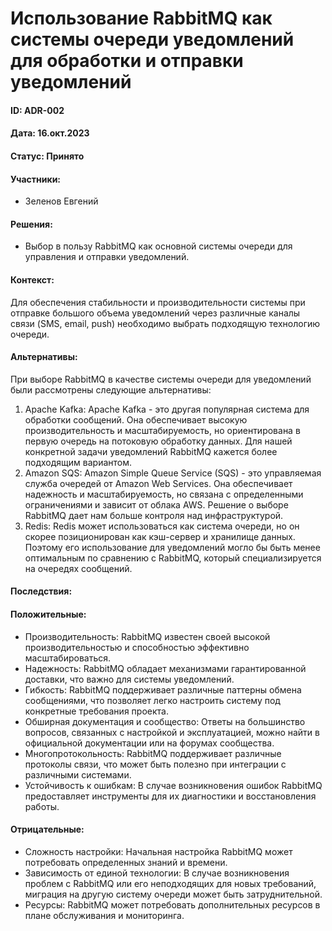 # Использование RabbitMQ как системы очереди уведомлений для обработки и отправки уведомлений

#### ID: ADR-002

#### Дата: 16.окт.2023

#### Статус: Принято

#### Участники:

* Зеленов Евгений

#### Решения:

* Выбор в пользу RabbitMQ как основной системы очереди для управления и отправки уведомлений.

#### Контекст:

Для обеспечения стабильности и производительности системы при отправке большого объема уведомлений через различные
каналы связи (SMS, email, push) необходимо выбрать подходящую технологию очереди.

#### Альтернативы:

При выборе RabbitMQ в качестве системы очереди для уведомлений были рассмотрены следующие альтернативы:

1. Apache Kafka:
   Apache Kafka - это другая популярная система для обработки сообщений. Она обеспечивает высокую производительность и
   масштабируемость, но ориентирована в первую очередь на потоковую обработку данных. Для нашей конкретной задачи
   уведомлений RabbitMQ кажется более подходящим вариантом.
2. Amazon SQS:
   Amazon Simple Queue Service (SQS) - это управляемая служба очередей от Amazon Web Services. Она обеспечивает
   надежность и масштабируемость, но связана с определенными ограничениями и зависит от облака AWS. Решение о выборе
   RabbitMQ дает нам больше контроля над инфраструктурой.
3. Redis:
   Redis может использоваться как система очереди, но он скорее позиционирован как кэш-сервер и хранилище данных.
   Поэтому его использование для уведомлений могло бы быть менее оптимальным по сравнению с RabbitMQ, который
   специализируется на очередях сообщений.

#### Последствия:

#### Положительные:

- Производительность: RabbitMQ известен своей высокой производительностью и способностью эффективно масштабироваться.
- Надежность: RabbitMQ обладает механизмами гарантированной доставки, что важно для системы уведомлений.
- Гибкость: RabbitMQ поддерживает различные паттерны обмена сообщениями, что позволяет легко настроить систему под
  конкретные требования проекта.
- Обширная документация и сообщество: Ответы на большинство вопросов, связанных с настройкой и эксплуатацией, можно
  найти в официальной документации или на форумах сообщества.
- Многопротокольность: RabbitMQ поддерживает различные протоколы связи, что может быть полезно при интеграции с
  различными системами.
- Устойчивость к ошибкам: В случае возникновения ошибок RabbitMQ предоставляет инструменты для их диагностики и
  восстановления работы.

#### Отрицательные:

- Сложность настройки: Начальная настройка RabbitMQ может потребовать определенных знаний и времени.
- Зависимость от единой технологии: В случае возникновения проблем с RabbitMQ или его неподходящих для новых требований,
  миграция на другую систему очереди может быть затруднительной.
- Ресурсы: RabbitMQ может потребовать дополнительных ресурсов в плане обслуживания и мониторинга.